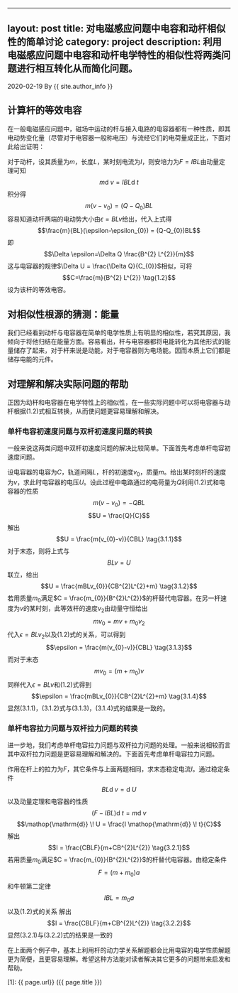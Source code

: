 <head>
    <script src="https://cdn.mathjax.org/mathjax/latest/MathJax.js?config=TeX-AMS-MML_HTMLorMML" type="text/javascript"></script>
    <script type="text/x-mathjax-config">
        MathJax.Hub.Config({
            tex2jax: {
            skipTags: ['script', 'noscript', 'style', 'textarea', 'pre'],
            inlineMath: [['$','$']]
            }
        });
    </script>
</head>

---
layout: post
title: 对电磁感应问题中电容和动杆相似性的简单讨论
category: project
description: 利用电磁感应问题中电容和动杆电学特性的相似性将两类问题进行相互转化从而简化问题。
---
2020-02-19 By {{ site.author_info }}
## 计算杆的等效电容

在一般电磁感应问题中，磁场中运动的杆与接入电路的电容器都有一种性质，即其电动势变化量（尽管对于电容器一般称电压）与流经它们的电荷量成正比，下面对此给出证明：

对于动杆，设其质量为$m$，长度$L$，某时刻电流为$I$，则安培力为$F=IBL$由动量定理可知
$$m \mathop{\mathrm{d}} \! v=IBL \mathop{\mathrm{d}} \!t$$
积分得
$$m(v-v_{0})=(Q-Q_{0})BL\tag{1.1}$$
容易知道动杆两端的电动势大小由$\epsilon = BLv$给出，代入上式得
$$\frac{m}{BL}(\epsilon-\epsilon_{0}) = (Q-Q_{0})BL$$
即
$$\Delta \epsilon=\Delta Q \frac{B^{2} L^{2}}{m}$$
这与电容器的规律$\Delta U = \frac{\Delta Q}{C_{0}}$相似，可将
$$C=\frac{m}{B^{2} L^{2}} \tag{1.2}$$
设为该杆的等效电容。

## 对相似性根源的猜测：能量

我们已经看到动杆与电容器在简单的电学性质上有明显的相似性，若究其原因，我倾向于将他归结在能量方面。容易看出，杆与电容器都将电能转化为其他形式的能量储存了起来，对于杆来说是动能，对于电容器则为电场能。因而本质上它们都是储存电能的元件。

## 对理解和解决实际问题的帮助

正因为动杆和电容器在电学特性上的相似性，在一些实际问题中可以将电容器与动杆根据$(1.2)$式相互转换，从而使问题更容易理解和解决。

### 单杆电容初速度问题与双杆初速度问题的转换

一般来说这两类问题中双杆初速度问题的解决比较简单。下面首先考虑单杆电容初速度问题。

设电容器的电容为$C$，轨道间隔$L$，杆的初速度$v_{0}$，质量$m$。给出某时刻杆的速度为$v$，求此时电容器的电压$U$。设此过程中电路通过的电荷量为$Q$利用$(1.2)$式和电容器的性质
$$m(v-v_{0}) = -QBL$$
$$U = \frac{Q}{C}$$
解出
$$U = \frac{m(v_{0}-v)}{CBL} \tag{3.1.1}$$
对于末态，则将上式与
$$BLv = U$$
联立，给出
$$U = \frac{mBLv_{0}}{CB^{2}L^{2}+m} \tag{3.1.2}$$
若用质量$m_{0}$满足$C = \frac{m_{0}}{B^{2}L^{2}}$的杆替代电容器。在另一杆速度为$v$的某时刻，此等效杆的速度$v_{2}$由动量守恒给出
$$mv_{0} = mv + m_{0}v_{2}$$
代入$\epsilon = BLv_{2}$以及$(1.2)$式的关系，可以得到
$$\epsilon = \frac{m(v_{0}-v)}{CBL} \tag{3.1.3}$$
而对于末态
$$mv_{0} = (m+m_{0})v$$
同样代入$\epsilon = BLv$和$(1.2)$式得到
$$\epsilon = \frac{mBLv_{0}}{CB^{2}L^{2}+m} \tag{3.1.4}$$
显然$(3.1.1)$，$(3.1.2)$式与$(3.1.3)$，$(3.1.4)$式的结果是一致的。

### 单杆电容拉力问题与双杆拉力问题的转换

进一步地，我们考虑单杆电容拉力问题与双杆拉力问题的处理。一般来说相较而言其中双杆拉力问题是更容易理解和解决的。下面首先考虑单杆电容拉力问题。

作用在杆上的拉力为$F$，其它条件与上面两题相同，求末态稳定电流$I$。通过稳定条件
$$BL \mathop{\mathrm{d}} \! v = \mathop{\mathrm{d}} \! U$$
以及动量定理和电容器的性质
$$(F-IBL)\mathop{\mathrm{d}} \! t = m\mathop{\mathrm{d}} \! v$$
$$\mathop{\mathrm{d}} \! U = \frac{I \mathop{\mathrm{d}} \! t}{C}$$
解出
$$I = \frac{CBLF}{m+CB^{2}L^{2}} \tag{3.2.1}$$
若用质量$m_{0}$满足$C = \frac{m_{0}}{B^{2}L^{2}}$的杆替代电容器。由稳定条件
$$F = (m+m_{0})a$$
和牛顿第二定律
$$IBL = m_{0}a$$
以及$(1.2)$式的关系
解出
$$I = \frac{CBLF}{m+CB^{2}L^{2}} \tag{3.2.2}$$
显然$(3.2.1)$与$(3.2.2)$式的结果是一致的

在上面两个例子中，基本上利用杆的动力学关系解题都会比用电容的电学性质解题更为简便，且更容易理解。希望这种方法能对读者解决其它更多的问题带来启发和帮助。

[Hyanue]:    https://hyanue.github.io "Hyanue"
[1]:    {{ page.url}}  ({{ page.title }})
